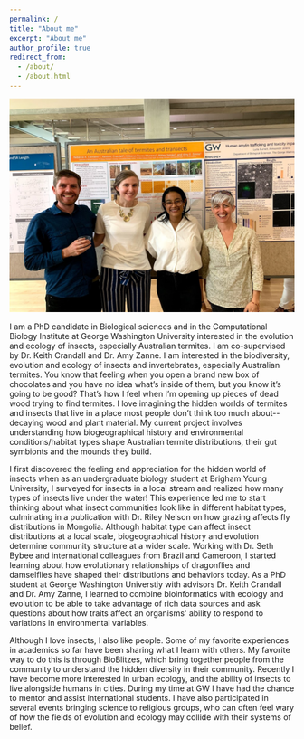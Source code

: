 ```yaml
---
permalink: /
title: "About me"
excerpt: "About me"
author_profile: true
redirect_from: 
  - /about/
  - /about.html
---
```

![termitepic](/images/IMG_9371.jpg)

I am a PhD candidate in Biological sciences and in the Computational Biology Institute at George Washington University interested in the evolution and ecology of insects, especially Australian termites. I am co-supervised by Dr. Keith Crandall and Dr. Amy Zanne. I am interested in the biodiversity, evolution and ecology of insects and invertebrates, especially Australian termites. You know that feeling when you open a brand new box of chocolates and you have no idea what’s inside of them, but you know it’s going to be good? That’s how I feel when I’m opening up pieces of dead wood trying to find termites. I love imagining the hidden worlds of termites and insects that live in a place most people don’t think too much about--decaying wood and plant material. My current project involves understanding how biogeographical history and environmental conditions/habitat types shape Australian termite distributions, their gut symbionts and the mounds they build.

I first discovered the feeling and appreciation for the hidden world of insects when as an undergraduate biology student at Brigham Young University, I surveyed for insects in a local stream and realized how many types of insects live under the water! This experience led me to start thinking about what insect communities look like in different habitat types, culminating in a publication with Dr. Riley Nelson on how grazing affects fly distributions in Mongolia. Although habitat type can affect insect distributions at a local scale, biogeographical history and evolution determine community structure at a wider scale. Working with Dr. Seth Bybee and international colleagues from Brazil and Cameroon, I started learning about how evolutionary relationships of dragonflies and damselflies have shaped their distributions and behaviors today. As a PhD student at George Washington Universtiy with advisors Dr. Keith Crandall and Dr. Amy Zanne, I learned to combine bioinformatics with ecology and evolution to be able to take advantage of rich data sources and ask questions about how traits affect an organisms' ability to respond to variations in environmental variables.

Although I love insects, I also like people. Some of my favorite experiences in academics so far have been sharing what I learn with others. My favorite way to do this is through BioBlitzes, which bring together people from the community to understand the hidden diversity in their community. Recently I have become more interested in urban ecology, and the ability of insects to live alongside humans in cities. During my time at GW I have had the chance to mentor and assist international students. I have also participated in several events bringing science to religious groups, who can often feel wary of how the fields of evolution and ecology may collide with their systems of belief.




